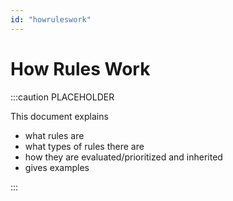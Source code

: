 ```yaml
---
id: "howruleswork"
---
```


# How Rules Work

:::caution PLACEHOLDER

This document explains

- what rules are
- what types of rules there are
- how they are evaluated/prioritized and inherited
- gives examples


:::
